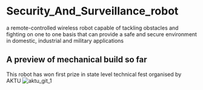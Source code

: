 # Security_And_Surveillance_robot
a remote-controlled wireless robot capable of tackling obstacles and fighting on one to one basis that can provide a safe and secure environment in domestic, industrial and military applications

## A preview of mechanical build so far
This robot has won first prize in state level technical fest organised by AKTU
![aktu_git_1](https://user-images.githubusercontent.com/54751571/80940215-b23f7680-8dfc-11ea-83a9-5b962ef5132d.png)
